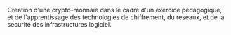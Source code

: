 Creation d'une crypto-monnaie dans le cadre d'un exercice pedagogique, et de l'apprentissage des technologies de chiffrement, du reseaux, et de la securité des infrastructures logiciel.
